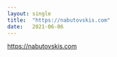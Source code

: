 ```yaml
---
layout: single
title:  "https://nabutovskis.com"
date:   2021-06-06
---
```

https://nabutovskis.com
